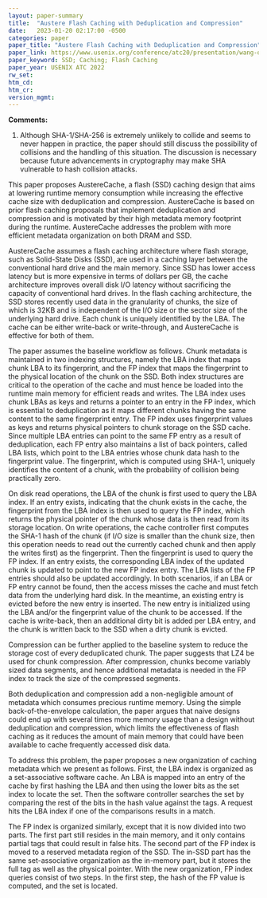 ```yaml
---
layout: paper-summary
title:  "Austere Flash Caching with Deduplication and Compression"
date:   2023-01-20 02:17:00 -0500
categories: paper
paper_title: "Austere Flash Caching with Deduplication and Compression"
paper_link: https://www.usenix.org/conference/atc20/presentation/wang-qiuping
paper_keyword: SSD; Caching; Flash Caching
paper_year: USENIX ATC 2022
rw_set:
htm_cd:
htm_cr:
version_mgmt:
---
```


**Comments:**

1. Although SHA-1/SHA-256 is extremely unlikely to collide and seems to never happen in practice, the paper should
still discuss the possibility of collisions and the handling of this situation. The discussion is necessary because
future advancements in cryptography may make SHA vulnerable to hash collision attacks. 

This paper proposes AustereCache, a flash (SSD) caching design that aims at lowering runtime memory consumption while 
increasing the effective cache size with deduplication and compression. AustereCache is based on prior flash caching 
proposals that implement deduplication and compression and is motivated by their high metadata memory footprint during 
the runtime. AustereCache addresses the problem with more efficient metadata organization on both DRAM and SSD. 

AustereCache assumes a flash caching architecture where flash storage, such as Solid-State Disks (SSD), are used in 
a caching layer between the conventional hard drive and the main memory. Since SSD has lower access latency but 
is more expensive in terms of dollars per GB, the cache architecture improves overall disk I/O latency without 
sacrificing the capacity of conventional hard drives. In the flash caching architecture, the SSD stores recently used
data in the granularity of chunks, the size of which is 32KB and is independent of the I/O size or the sector size
of the underlying hard drive. Each chunk is uniquely identified by the LBA. The cache can be either write-back or 
write-through, and AustereCache is effective for both of them.

The paper assumes the baseline workflow as follows. Chunk metadata is maintained in two indexing structures, namely the 
LBA index that maps chunk LBA to its fingerprint, and the FP index that maps the fingerprint to the physical location
of the chunk on the SSD. Both index structures are critical to the operation of the cache and must hence be loaded into
the runtime main memory for efficient reads and writes.
The LBA index uses chunk LBAs as keys and returns a pointer to an entry in the FP index, which is essential to
deduplication as it maps different chunks having the same content to the same fingerprint entry. The FP index uses 
fingerprint values as keys and returns physical pointers to chunk storage on the SSD cache.
Since multiple LBA entries can point to the same FP entry as a result of deduplication, each FP entry also maintains 
a list of back pointers, called LBA lists, which point to the LBA entries whose chunk data hash to the fingerprint 
value. The fingerprint, which is computed using SHA-1, uniquely identifies the content of a chunk, with the 
probability of collision being practically zero.

On disk read operations, the LBA of the chunk is first used to query the LBA index. If an entry exists, indicating that
the chunk exists in the cache, the fingerprint from the LBA index is then used to query the FP index, which returns the 
physical pointer of the chunk whose data is then read from its storage location.
On write operations, the cache controller first computes the SHA-1 hash of the chunk (if I/O size is smaller than
the chunk size, then this operation needs to read out the currently cached chunk and then apply the writes first)
as the fingerprint. Then the fingerprint is used to query the FP index. If an entry exists, the corresponding LBA
index of the updated chunk is updated to point to the new FP index entry. The LBA lists of the FP entries should
also be updated accordingly. 
In both scenarios, if an LBA or FP entry cannot be found, then the access misses the cache and must fetch data from
the underlying hard disk. In the meantime, an existing entry is evicted before the new entry
is inserted. The new entry is initialized using the LBA and/or the fingerprint value of the chunk to be accessed.
If the cache is write-back, then an additional dirty bit is added per LBA entry, and the chunk is written back
to the SSD when a dirty chunk is evicted.

Compression can be further applied to the baseline system to reduce the storage cost of every deduplicated chunk.
The paper suggests that LZ4 be used for chunk compression. After compression, chunks become variably sized data 
segments, and hence additional metadata is needed in the FP index to track the size of the compressed segments. 

Both deduplication and compression add a non-negligible amount of metadata which consumes precious runtime memory.
Using the simple back-of-the-envelope calculation, the paper argues that naive designs could end up with several times 
more memory usage than a design without deduplication and compression, which limits the effectiveness of 
flash caching as it reduces the amount of main memory that could have been available to cache frequently accessed 
disk data.

To address this problem, the paper proposes a new organization of caching metadata which we present as follows.
First, the LBA index is organized as a set-associative software cache. An LBA is mapped into an entry of the 
cache by first hashing the LBA and then using the lower bits as the set index to locate the set. Then the software
controller searches the set by comparing the rest of the bits in the hash value against the tags. A request hits the 
LBA index if one of the comparisons results in a match.

The FP index is organized similarly, except that it is now divided into two parts. The first part still resides in the
main memory, and it only contains partial tags that could result in false hits. 
The second part of the FP index is moved to a reserved metadata region of the SSD. The in-SSD part has the same
set-associative organization as the in-memory part, but it stores the full tag as well as the physical pointer. 
With the new organization, FP index queries consist of two steps. In the first step, the hash of the FP value is 
computed, and the set is located. 

